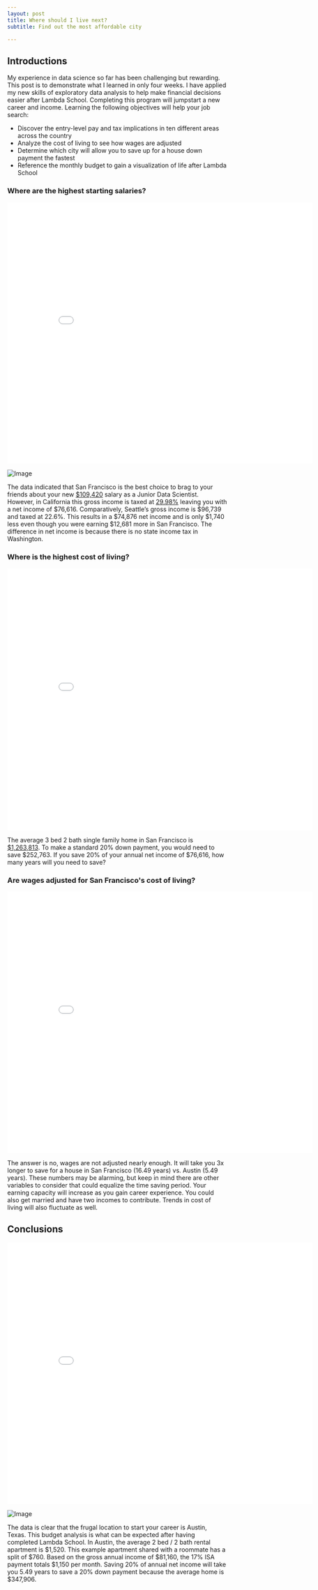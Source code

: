 ```yaml
---
layout: post
title: Where should I live next?
subtitle: Find out the most affordable city

---
```

## Introductions

My experience in data science so far has been challenging but rewarding. This post is to demonstrate what I learned in only four weeks. I have applied my new skills of exploratory data analysis to help make financial decisions easier after Lambda School. Completing this program will jumpstart a new career and income. Learning the following objectives will help your job search: 
- Discover the entry-level pay and tax implications in ten different areas across the country
- Analyze the cost of living to see how wages are adjusted
- Determine which city will allow you to save up for a house down payment the fastest
- Reference the monthly budget to gain a visualization of life after Lambda School


### Where are the highest starting salaries?
<iframe width="700" height="600" frameborder="0" scrolling="no" src="//plotly.com/~egrinalds/1.embed"></iframe>

![Image](https://imgur.com/vtBqfF9.png)

The data indicated that San Francisco is the best choice to brag to your friends about your new [$109,420](https://www.glassdoor.com/Salaries/san-francisco-junior-data-scientist-salary-SRCH_IL.0,13_IM759_KO14,35.htm) salary as a Junior Data Scientist. However, in California this gross income is taxed at [29.98%](https://smartasset.com/taxes/income-taxes#hj1AMoS3uX/) leaving you with a net income of $76,616. Comparatively, Seattle’s gross income is $96,739 and taxed at 22.6%. This results in a $74,876 net income and is only $1,740 less even though you were earning $12,681 more in San Francisco. The difference in net income is because there is no state income tax in Washington. 

### Where is the highest cost of living?
<iframe width="700" height="600" frameborder="0" scrolling="no" src="//plotly.com/~egrinalds/3.embed"></iframe>

The average 3 bed 2 bath single family home in San Francisco is [$1,263,813](https://www.nerdwallet.com/cost-of-living-calculator/compare/austin-tx-vs-san-francisco-ca). To make a standard 20% down payment, you would need to save $252,763. If you save 20% of your annual net income of $76,616, how many years will you need to save?


### Are wages adjusted for San Francisco's cost of living?
<iframe width="700" height="600" frameborder="0" scrolling="no" src="//plotly.com/~egrinalds/5.embed"></iframe>

The answer is no, wages are not adjusted nearly enough. It will take you 3x longer to save for a  house in San Francisco (16.49 years) vs. Austin (5.49 years). These numbers may be alarming, but keep in mind there are other variables to consider that could equalize the time saving period. Your earning capacity will increase as you gain career experience. You could also get married and have two incomes to contribute. Trends in cost of living will also fluctuate as well.

## Conclusions
<iframe width="700" height="600" frameborder="0" scrolling="no" src="//plotly.com/~egrinalds/7.embed"></iframe>

![Image](https://imgur.com/Kuc66AU.png)

The data is clear that the frugal location to start your career is Austin, Texas. This budget analysis is what can be expected after having completed Lambda School. In Austin, the average 2 bed / 2 bath rental apartment is $1,520. This example apartment shared with a roommate has a split of $760. Based on the gross annual income of $81,160, the 17% ISA payment totals $1,150 per month. Saving 20% of annual net income will take you 5.49 years to save a 20% down payment because the average home is $347,906. 







